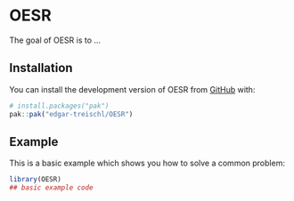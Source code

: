
<!-- README.md is generated from README.Rmd. Please edit that file -->

# OESR

<!-- badges: start -->
<!-- badges: end -->

The goal of OESR is to …

## Installation

You can install the development version of OESR from
[GitHub](https://github.com/) with:

``` r
# install.packages("pak")
pak::pak("edgar-treischl/OESR")
```

## Example

This is a basic example which shows you how to solve a common problem:

``` r
library(OESR)
## basic example code
```
